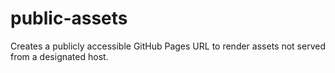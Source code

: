 # public-assets
Creates a publicly accessible GitHub Pages URL to render assets not served from a designated host.
